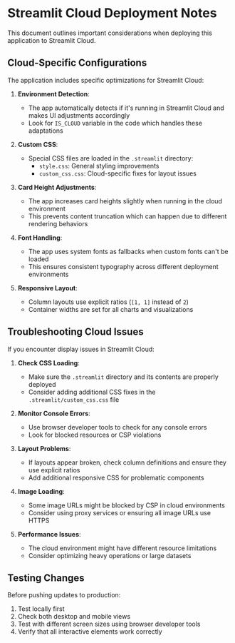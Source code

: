 # Streamlit Cloud Deployment Notes

This document outlines important considerations when deploying this application to Streamlit Cloud.

## Cloud-Specific Configurations

The application includes specific optimizations for Streamlit Cloud:

1. **Environment Detection**:
   - The app automatically detects if it's running in Streamlit Cloud and makes UI adjustments accordingly
   - Look for `IS_CLOUD` variable in the code which handles these adaptations

2. **Custom CSS**:
   - Special CSS files are loaded in the `.streamlit` directory:
     - `style.css`: General styling improvements
     - `custom_css.css`: Cloud-specific fixes for layout issues

3. **Card Height Adjustments**:
   - The app increases card heights slightly when running in the cloud environment
   - This prevents content truncation which can happen due to different rendering behaviors

4. **Font Handling**:
   - The app uses system fonts as fallbacks when custom fonts can't be loaded
   - This ensures consistent typography across different deployment environments

5. **Responsive Layout**:
   - Column layouts use explicit ratios (`[1, 1]` instead of `2`)
   - Container widths are set for all charts and visualizations

## Troubleshooting Cloud Issues

If you encounter display issues in Streamlit Cloud:

1. **Check CSS Loading**:
   - Make sure the `.streamlit` directory and its contents are properly deployed
   - Consider adding additional CSS fixes in the `.streamlit/custom_css.css` file

2. **Monitor Console Errors**:
   - Use browser developer tools to check for any console errors
   - Look for blocked resources or CSP violations

3. **Layout Problems**:
   - If layouts appear broken, check column definitions and ensure they use explicit ratios
   - Add additional responsive CSS for problematic components

4. **Image Loading**:
   - Some image URLs might be blocked by CSP in cloud environments
   - Consider using proxy services or ensuring all image URLs use HTTPS

5. **Performance Issues**:
   - The cloud environment might have different resource limitations
   - Consider optimizing heavy operations or large datasets

## Testing Changes

Before pushing updates to production:

1. Test locally first
2. Check both desktop and mobile views
3. Test with different screen sizes using browser developer tools
4. Verify that all interactive elements work correctly

